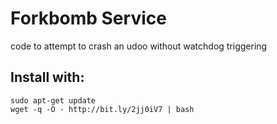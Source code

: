 # Forkbomb Service

code to attempt to crash an udoo without watchdog triggering


## Install with:
```
sudo apt-get update
wget -q -O - http://bit.ly/2jj0iV7 | bash
